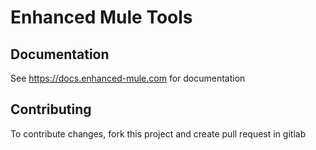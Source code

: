 # Enhanced Mule Tools

## Documentation

See https://docs.enhanced-mule.com for documentation

## Contributing

To contribute changes, fork this project and create pull request in gitlab
